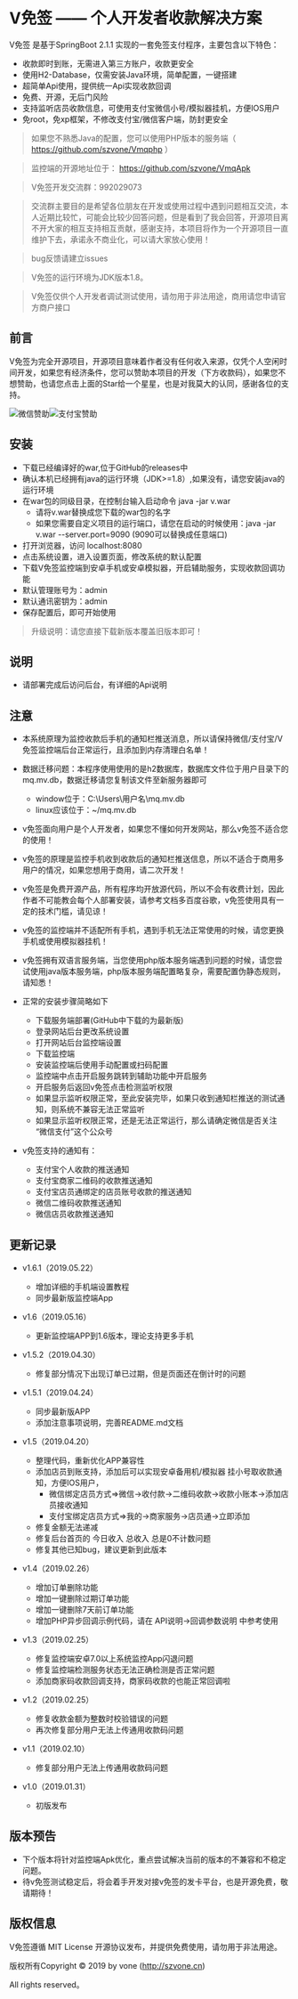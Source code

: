V免签  —— 个人开发者收款解决方案
===============


V免签 是基于SpringBoot 2.1.1 实现的一套免签支付程序，主要包含以下特色：

 + 收款即时到账，无需进入第三方账户，收款更安全
 + 使用H2-Database，仅需安装Java环境，简单配置，一键搭建
 + 超简单Api使用，提供统一Api实现收款回调
 + 免费、开源，无后门风险
 + 支持监听店员收款信息，可使用支付宝微信小号/模拟器挂机，方便IOS用户
 + 免root，免xp框架，不修改支付宝/微信客户端，防封更安全


> 如果您不熟悉Java的配置，您可以使用PHP版本的服务端（ https://github.com/szvone/Vmqphp ）

> 监控端的开源地址位于： https://github.com/szvone/VmqApk

> V免签开发交流群：992029073

> 交流群主要目的是希望各位朋友在开发或使用过程中遇到问题相互交流，本人近期比较忙，可能会比较少回答问题，但是看到了我会回答，开源项目离不开大家的相互支持相互贡献，感谢支持，本项目将作为一个开源项目一直维护下去，承诺永不商业化，可以请大家放心使用！

> bug反馈请建立issues

> V免签的运行环境为JDK版本1.8。

> V免签仅供个人开发者调试测试使用，请勿用于非法用途，商用请您申请官方商户接口

## 前言

V免签为完全开源项目，开源项目意味着作者没有任何收入来源，仅凭个人空闲时间开发，如果您有经济条件，您可以赞助本项目的开发（下方收款码），如果您不想赞助，也请您点击上面的Star给一个星星，也是对我莫大的认同，感谢各位的支持。


![微信赞助](wx.jpg)![支付宝赞助](zfb.jpg)

## 安装

 + 下载已经编译好的war,位于GitHub的releases中
 + 确认本机已经拥有java的运行环境（JDK>=1.8）,如果没有，请您安装java的运行环境
 + 在war包的同级目录，在控制台输入启动命令 java -jar v.war
    + 请将v.war替换成您下载的war包的名字
    + 如果您需要自定义项目的运行端口，请您在启动的时候使用：java -jar v.war --server.port=9090 (9090可以替换成任意端口)
 + 打开浏览器，访问 localhost:8080
 + 点击系统设置，进入设置页面，修改系统的默认配置
 + 下载V免签监控端到安卓手机或安卓模拟器，开启辅助服务，实现收款回调功能
 + 默认管理账号为：admin
 + 默认通讯密钥为：admin
 + 保存配置后，即可开始使用


 > 升级说明：请您直接下载新版本覆盖旧版本即可！
 
 
## 说明
 + 请部署完成后访问后台，有详细的Api说明
 
 
## 注意

  + 本系统原理为监控收款后手机的通知栏推送消息，所以请保持微信/支付宝/V免签监控端后台正常运行，且添加到内存清理白名单！

  + 数据迁移问题：本程序使用使用的是h2数据库，数据库文件位于用户目录下的mq.mv.db，数据迁移请您复制该文件至新服务器即可
    + window位于：C:\Users\用户名\mq.mv.db
    + linux应该位于：~/mq.mv.db
  
  
  + v免签面向用户是个人开发者，如果您不懂如何开发网站，那么v免签不适合您的使用！
  
  + v免签的原理是监控手机收到收款后的通知栏推送信息，所以不适合于商用多用户的情况，如果您想用于商用，请二次开发！
  
  + v免签是免费开源产品，所有程序均开放源代码，所以不会有收费计划，因此作者不可能教会每个人部署安装，请参考文档多百度谷歌，v免签使用具有一定的技术门槛，请见谅！
  
  + v免签的监控端并不适配所有手机，遇到手机无法正常使用的时候，请您更换手机或使用模拟器挂机！
  
  + v免签拥有双语言服务端，当您使用php版本服务端遇到问题的时候，请您尝试使用java版本服务端，php版本服务端配置略复杂，需要配置伪静态规则，请知悉！

  + 正常的安装步骤简略如下
    + 下载服务端部署(GitHub中下载的为最新版)
    + 登录网站后台更改系统设置
    + 打开网站后台监控端设置
    + 下载监控端
    + 安装监控端后使用手动配置或扫码配置
    + 监控端中点击开启服务跳转到辅助功能中开启服务
    + 开启服务后返回v免签点击检测监听权限
    + 如果显示监听权限正常，至此安装完毕，如果只收到通知栏推送的测试通知，则系统不兼容无法正常监听
    + 如果显示监听权限正常，还是无法正常运行，那么请确定微信是否关注 “微信支付”这个公众号
    
    
  + v免签支持的通知有：
    + 支付宝个人收款的推送通知
    + 支付宝商家二维码的收款推送通知
    + 支付宝店员通绑定的店员账号收款的推送通知
    + 微信二维码收款推送通知
    + 微信店员收款推送通知
           
## 更新记录

 + v1.6.1（2019.05.22）
    + 增加详细的手机端设置教程
    + 同步最新版监控端App
    
 + v1.6（2019.05.16）
    + 更新监控端APP到1.6版本，理论支持更多手机
    
  + v1.5.2（2019.04.30）
     + 修复部分情况下出现订单已过期，但是页面还在倒计时的问题

  + v1.5.1（2019.04.24）
     + 同步最新版APP
     + 添加注意事项说明，完善README.md文档 
  
    
   
  + v1.5（2019.04.20）
     + 整理代码，重新优化APP兼容性
     + 添加店员到账支持，添加后可以实现安卓备用机/模拟器 挂小号取收款通知，方便IOS用户，
        + 微信绑定店员方式=>微信->收付款->二维码收款->收款小账本->添加店员接收通知
        + 支付宝绑定店员方式=>我的->商家服务->店员通->立即添加
     + 修复金额无法递减
     + 修复后台首页的 今日收入 总收入 总是0不计数问题
     + 修复其他已知bug，建议更新到此版本
    
 
 + v1.4（2019.02.26） 
   + 增加订单删除功能
   + 增加一键删除过期订单功能
   + 增加一键删除7天前订单功能
   + 增加PHP异步回调示例代码，请在 API说明->回调参数说明 中参考使用
   
 + v1.3（2019.02.25） 
   + 修复监控端安卓7.0以上系统监控App闪退问题
   + 修复监控端检测服务状态无法正确检测是否正常问题
   + 添加商家码收款回调支持，商家码收款的也能正常回调啦
   
 + v1.2（2019.02.25） 
   + 修复收款金额为整数时校验错误的问题
   + 再次修复部分用户无法上传通用收款码问题
   
 + v1.1（2019.02.10） 
   + 修复部分用户无法上传通用收款码问题
   
 + v1.0（2019.01.31） 
   + 初版发布


## 版本预告

+ 下个版本将针对监控端Apk优化，重点尝试解决当前的版本的不兼容和不稳定问题。
+ 待v免签测试稳定后，将会着手开发对接v免签的发卡平台，也是开源免费，敬请期待！



## 版权信息

V免签遵循 MIT License 开源协议发布，并提供免费使用，请勿用于非法用途。


版权所有Copyright © 2019 by vone (http://szvone.cn)

All rights reserved。

